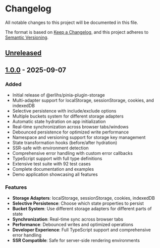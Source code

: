 # Changelog

All notable changes to this project will be documented in this file.

The format is based on [Keep a Changelog](https://keepachangelog.com/en/1.0.0/),
and this project adheres to [Semantic Versioning](https://semver.org/spec/v2.0.0.html).

## [Unreleased]

## [1.0.0] - 2025-09-07

### Added
- Initial release of @erlihs/pinia-plugin-storage
- Multi-adapter support for localStorage, sessionStorage, cookies, and indexedDB
- Selective persistence with include/exclude options
- Multiple buckets system for different storage adapters
- Automatic state hydration on app initialization
- Real-time synchronization across browser tabs/windows
- Debounced persistence for optimized write performance
- Namespace and versioning support for storage key management
- State transformation hooks (before/after hydration)
- SSR-safe with environment detection
- Comprehensive error handling with custom error callbacks
- TypeScript support with full type definitions
- Extensive test suite with 92 test cases
- Complete documentation and examples
- Demo application showcasing all features

### Features
- **Storage Adapters**: localStorage, sessionStorage, cookies, indexedDB
- **Selective Persistence**: Choose which state properties to persist
- **Bucket System**: Use different storage adapters for different parts of state
- **Synchronization**: Real-time sync across browser tabs
- **Performance**: Debounced writes and optimized operations
- **Developer Experience**: Full TypeScript support and comprehensive error handling
- **SSR Compatible**: Safe for server-side rendering environments

[Unreleased]: https://github.com/erlihs/pinia-plugin-storage/compare/v1.0.0...HEAD
[1.0.0]: https://github.com/erlihs/pinia-plugin-storage/releases/tag/v1.0.0
